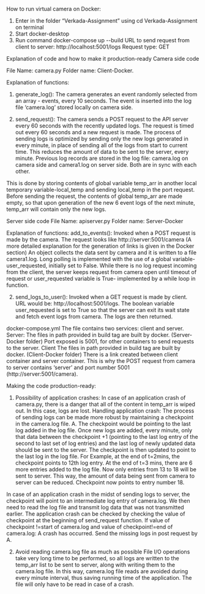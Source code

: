 
How to run virtual camera on Docker:
1. Enter in the folder “Verkada-Assignment” using 
cd Verkada-Assignment on terminal 
2. Start docker-desktop
3. Run command 
	docker-compose up --build
URL to send request from client to server:
http://localhost:5001/logs 
Request type: GET

Explanation of code and how to make it production-ready
Camera side code

File Name: camera.py
Folder name: Client-Docker.

Explanation of functions:

1. generate_log():
The camera generates an event randomly selected from an array - events, every 10 seconds. The event is inserted into the log file ‘camera.log’ stored locally on camera side.

2. send_request():
The camera sends a POST request to the API server every 60 seconds with the recently updated logs. The request is timed out every 60 seconds and a new request is made. The process of sending logs is optimized by sending only the new logs generated in every minute, in place of sending all of the logs from start to current time. This reduces the amount of data to be sent to the server, every minute.
Previous log records are stored in the log file: camera.log on camera side and camera1.log on server side. Both are in sync with each other. 

This is done by storing contents of global variable temp_arr in another local temporary variable-local_temp and sending local_temp in the port request. Before sending the request, the contents of global temp_arr are made empty, so that upon generation of the new 6 event logs of the next minute, temp_arr will contain only the new logs. 


Server side code 
File Name: apiserver.py
Folder name: Server-Docker

Explanation of functions:
add_to_events():
	Invoked when a POST request is made by the camera. The request looks like http://server:5001/camera (A more detailed explanation for the generation of links is given in the Docker section)
	An object collects the data sent by camera and it is  written to a file camera1.log.
Long polling is implemented with the use of a global variable- user_requested, initially set to False. While there is no log request incoming from the client, the server keeps request from camera open until timeout of request or user_requested variable is True- implemented by a while loop in function. 

2. send_logs_to_user():
	Invoked when a GET request is made by client. URL would be:
http://localhost:5001/logs. 
The boolean variable user_requested is set to True so that the server can exit its wait state and fetch event logs from camera. The logs are then returned.


docker-compose.yml
The file contains two services: client and server.
Server:
The files in path provided in build tag are built by docker. (Server-Docker folder)
Port exposed is 5001, for other containers to send requests to the server.
Client
The files in path provided in build tag are built by docker. (Client-Docker folder)
There is a link created between client container and server container. This is why the POST request from camera to server contains ‘server’ and port number 5001 (http://server:5001/camera).

Making the code production-ready: 
1. Possibility of application crashes:
In case of an application crash of camera.py, there is a danger that all of the content in temp_arr is wiped out. In this case, logs are lost. 
Handling application crash: 
The process of sending logs can be made more robust by maintaining a checkpoint in the camera.log file. 
A. The checkpoint would be pointing to the last log added in the log file. Once new logs are added, every minute, only that data between the checkpoint +1 (pointing to the last log entry of the second to last set of log entries) and the last log of newly updated data should be sent to the server. The checkpoint is then updated to point to the last log in the log file. 
For Example, at the end of t=2mins, the checkpoint points to 12th log entry. At the end of t=3 mins, there are 6 more entries added to the log file. Now only entries from 13 to 18 will be sent to server. This way, the amount of data being sent from camera to server can be reduced. Checkpoint now points to entry number 18. 

In case of an application crash in the midst of sending logs to server, the checkpoint will point to an intermediate log entry of camera.log. We then need to read the log file and transmit log data that was not transmitted earlier. 
The application crash can be checked by checking the value of checkpoint at the beginning of send_request function.
	 If value of checkpoint !=start  of camera.log and value of checkpoint!=end of camera.log:
	A crash has occurred.
	Send the missing logs in post request by A.

2. Avoid reading camera.log file as much as possible
    File I/O operations take very long time to be performed, so all logs are written to the temp_arr list to be sent to server, along with writing them to the camera.log file. In this way, camera.log file reads are avoided during every minute interval, thus saving running time of the application. The file will only have to be read in case of a crash.
